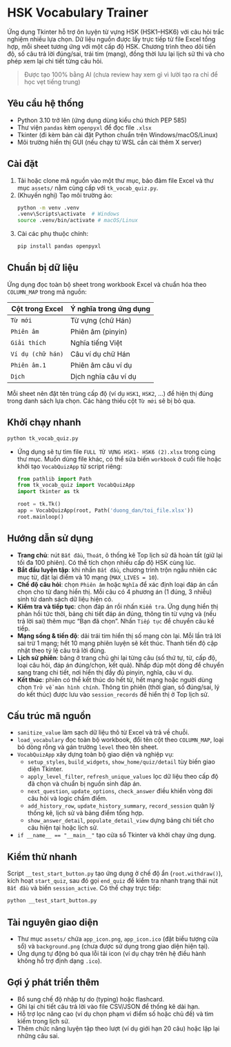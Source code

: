 # HSK Vocabulary Trainer

Ứng dụng Tkinter hỗ trợ ôn luyện từ vựng HSK (HSK1–HSK6) với câu hỏi trắc nghiệm nhiều lựa chọn. Dữ liệu nguồn được lấy trực tiếp từ file Excel tổng hợp, mỗi sheet tương ứng với một cấp độ HSK. Chương trình theo dõi tiến độ, số câu trả lời đúng/sai, trái tim (mạng), đồng thời lưu lại lịch sử thi và cho phép xem lại chi tiết từng câu hỏi.

> Được tạo 100% bằng AI (chưa review hay xem gì vì lười tạo ra chỉ để học vẹt tiếng trung)
## Yêu cầu hệ thống
- Python 3.10 trở lên (ứng dụng dùng kiểu chú thích PEP 585)
- Thư viện `pandas` kèm `openpyxl` để đọc file `.xlsx`
- Tkinter (đi kèm bản cài đặt Python chuẩn trên Windows/macOS/Linux)
- Môi trường hiển thị GUI (nếu chạy từ WSL cần cài thêm X server)

## Cài đặt
1. Tải hoặc clone mã nguồn vào một thư mục, bảo đảm file Excel và thư mục `assets/` nằm cùng cấp với `tk_vocab_quiz.py`.
2. (Khuyến nghị) Tạo môi trường ảo:
   ```bash
   python -m venv .venv
   .venv\Scripts\activate  # Windows
   source .venv/bin/activate # macOS/Linux
   ```
3. Cài các phụ thuộc chính:
   ```bash
   pip install pandas openpyxl
   ```

## Chuẩn bị dữ liệu
Ứng dụng đọc toàn bộ sheet trong workbook Excel và chuẩn hóa theo `COLUMN_MAP` trong mã nguồn:

| Cột trong Excel            | Ý nghĩa trong ứng dụng |
|---------------------------|------------------------|
| `Từ mới`                  | Từ vựng (chữ Hán)      |
| `Phiên âm`                | Phiên âm (pinyin)      |
| `Giải thích`              | Nghĩa tiếng Việt       |
| `Ví dụ (chữ hán)`         | Câu ví dụ chữ Hán      |
| `Phiên âm.1`              | Phiên âm câu ví dụ     |
| `Dịch`                    | Dịch nghĩa câu ví dụ   |

Mỗi sheet nên đặt tên trùng cấp độ (ví dụ `HSK1`, `HSK2`, …) để hiện thị đúng trong danh sách lựa chọn. Các hàng thiếu cột `Từ mới` sẽ bị bỏ qua.

## Khởi chạy nhanh
```bash
python tk_vocab_quiz.py
```

- Ứng dụng sẽ tự tìm file `FULL TỪ VỰNG HSK1- HSK6 (2).xlsx` trong cùng thư mục. Muốn dùng file khác, có thể sửa biến `workbook` ở cuối file hoặc khởi tạo `VocabQuizApp` từ script riêng:
  ```python
  from pathlib import Path
  from tk_vocab_quiz import VocabQuizApp
  import tkinter as tk

  root = tk.Tk()
  app = VocabQuizApp(root, Path('duong_dan/toi_file.xlsx'))
  root.mainloop()
  ```

## Hướng dẫn sử dụng
- **Trang chủ**: nút `Bắt đầu`, `Thoát`, ô thống kê Top lịch sử đã hoàn tất (giữ lại tối đa 100 phiên). Có thể tích chọn nhiều cấp độ HSK cùng lúc.
- **Bắt đầu luyện tập**: khi nhấn `Bắt đầu`, chương trình trộn ngẫu nhiên các mục từ, đặt lại điểm và 10 mạng (`MAX_LIVES = 10`).
- **Chế độ câu hỏi**: chọn `Phiên âm` hoặc `Nghĩa` để xác định loại đáp án cần chọn cho từ đang hiển thị. Mỗi câu có 4 phương án (1 đúng, 3 nhiễu) sinh từ danh sách dữ liệu hiện có.
- **Kiểm tra và tiếp tục**: chọn đáp án rồi nhấn `Kiểm tra`. Ứng dụng hiển thị phản hồi tức thời, bảng chi tiết đáp án đúng, thông tin từ vựng và (nếu trả lời sai) thêm mục “Bạn đã chọn”. Nhấn `Tiếp tục` để chuyển câu kế tiếp.
- **Mạng sống & tiến độ**: dải trái tim hiển thị số mạng còn lại. Mỗi lần trả lời sai trừ 1 mạng; hết 10 mạng phiên luyện sẽ kết thúc. Thanh tiến độ cập nhật theo tỷ lệ câu trả lời đúng.
- **Lịch sử phiên**: bảng ở trang chủ ghi lại từng câu (số thứ tự, từ, cấp độ, loại câu hỏi, đáp án đúng/chọn, kết quả). Nhấp đúp một dòng để chuyển sang trang chi tiết, nơi hiển thị đầy đủ pinyin, nghĩa, câu ví dụ.
- **Kết thúc**: phiên có thể kết thúc do hết từ, hết mạng hoặc người dùng chọn `Trở về màn hình chính`. Thông tin phiên (thời gian, số đúng/sai, lý do kết thúc) được lưu vào `session_records` để hiển thị ở Top lịch sử.

## Cấu trúc mã nguồn
- `sanitize_value` làm sạch dữ liệu thô từ Excel và trả về chuỗi.
- `load_vocabulary` đọc toàn bộ workbook, đổi tên cột theo `COLUMN_MAP`, loại bỏ dòng rỗng và gán trường `level` theo tên sheet.
- `VocabQuizApp` xây dựng toàn bộ giao diện và nghiệp vụ:
  - `setup_styles`, `build_widgets`, `show_home/quiz/detail` tùy biến giao diện Tkinter.
  - `apply_level_filter`, `refresh_unique_values` lọc dữ liệu theo cấp độ đã chọn và chuẩn bị nguồn sinh đáp án.
  - `next_question`, `update_options`, `check_answer` điều khiển vòng đời câu hỏi và logic chấm điểm.
  - `add_history_row`, `update_history_summary`, `record_session` quản lý thống kê, lịch sử và bảng điểm tổng hợp.
  - `show_answer_detail`, `populate_detail_view` dựng bảng chi tiết cho câu hiện tại hoặc lịch sử.
- `if __name__ == "__main__"` tạo cửa sổ Tkinter và khởi chạy ứng dụng.

## Kiểm thử nhanh
Script `__test_start_button.py` tạo ứng dụng ở chế độ ẩn (`root.withdraw()`), kích hoạt `start_quiz`, sau đó gọi `end_quiz` để kiểm tra nhanh trạng thái nút `Bắt đầu` và biến `session_active`. Có thể chạy trực tiếp:
```bash
python __test_start_button.py
```

## Tài nguyên giao diện
- Thư mục `assets/` chứa `app_icon.png`, `app_icon.ico` (đặt biểu tượng cửa sổ) và `background.png` (chưa được sử dụng trong giao diện hiện tại).
- Ứng dụng tự động bỏ qua lỗi tải icon (ví dụ chạy trên hệ điều hành không hỗ trợ định dạng `.ico`).

## Gợi ý phát triển thêm
- Bổ sung chế độ nhập tự do (typing) hoặc flashcard.
- Ghi lại chi tiết câu trả lời vào file CSV/JSON để thống kê dài hạn.
- Hỗ trợ lọc nâng cao (ví dụ chọn phạm vi điểm số hoặc chủ đề) và tìm kiếm trong lịch sử.
- Thêm chức năng luyện tập theo lượt (ví dụ giới hạn 20 câu) hoặc lặp lại những câu sai.
